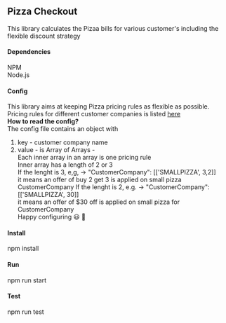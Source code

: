 ## Pizza Checkout
This library calculates the Pizaa bills for various customer's including the flexible discount strategy

#### Dependencies
NPM  
Node.js  

#### Config
This library aims at keeping Pizza pricing rules as flexible as possible.  
Pricing rules for different customer companies is listed [here](src/config/pricingRules.js)  
**How to read the config?**  
The config file contains an object with  
1. key - customer company name
2. value - is Array of Arrays -  
Each inner array in an array is one pricing rule  
Inner array has a length of 2 or 3  
If the lenght is 3, e,g, -> "CustomerCompany": [['SMALLPIZZA', 3,2]]  
it means an offer of buy 2 get 3 is applied on small pizza  CustomerCompany
If the lenght is 2, e.g. -> "CustomerCompany": [['SMALLPIZZA', 30]]  
it means an offer of $30 off is applied on small pizza for CustomerCompany  
Happy configuring :smiley: :blue_heart:  

#### Install
npm install

#### Run
npm run start

#### Test
npm run test
